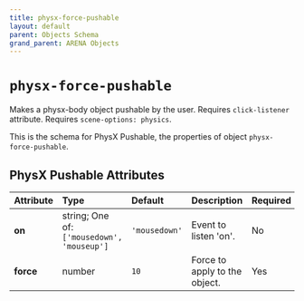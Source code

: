 ```yaml
---
title: physx-force-pushable
layout: default
parent: Objects Schema
grand_parent: ARENA Objects
---
```


<!--CAUTION: This file is autogenerated from https://github.com/arenaxr/arena-schemas. Changes made here may be overwritten.-->


`physx-force-pushable`
======================


Makes a physx-body object pushable by the user. Requires `click-listener` attribute. Requires `scene-options: physics`.

This is the schema for PhysX Pushable, the properties of object `physx-force-pushable`.

PhysX Pushable Attributes
--------------------------

|Attribute|Type|Default|Description|Required|
| :--- | :--- | :--- | :--- | :--- |
|**on**|string; One of: ```['mousedown', 'mouseup']```|```'mousedown'```|Event to listen 'on'.|No|
|**force**|number|```10```|Force to apply to the object.|Yes|
